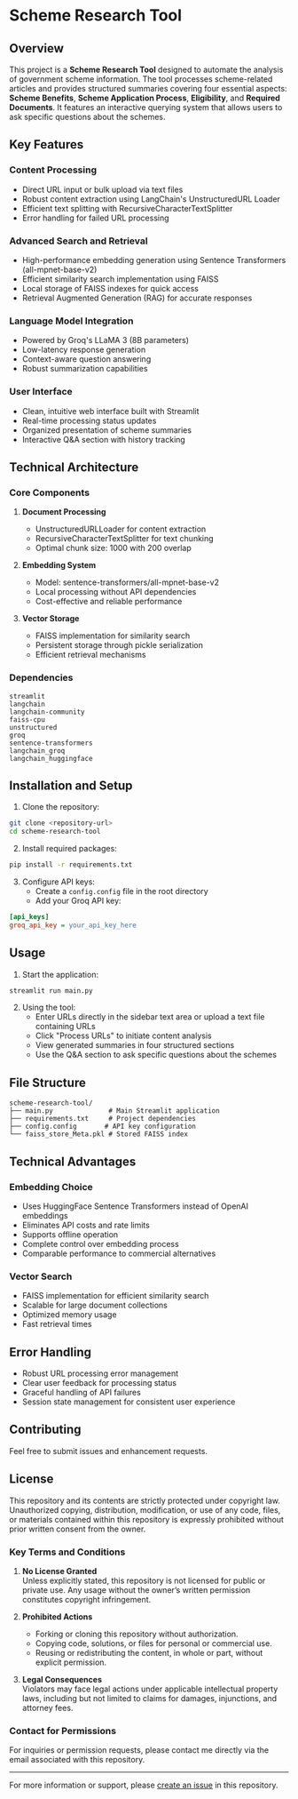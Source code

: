# Scheme Research Tool

## Overview
This project is a **Scheme Research Tool** designed to automate the analysis of government scheme information. The tool processes scheme-related articles and provides structured summaries covering four essential aspects: **Scheme Benefits**, **Scheme Application Process**, **Eligibility**, and **Required Documents**. It features an interactive querying system that allows users to ask specific questions about the schemes.

## Key Features

### Content Processing
* Direct URL input or bulk upload via text files
* Robust content extraction using LangChain's UnstructuredURL Loader
* Efficient text splitting with RecursiveCharacterTextSplitter
* Error handling for failed URL processing

### Advanced Search and Retrieval
* High-performance embedding generation using Sentence Transformers (all-mpnet-base-v2)
* Efficient similarity search implementation using FAISS
* Local storage of FAISS indexes for quick access
* Retrieval Augmented Generation (RAG) for accurate responses

### Language Model Integration
* Powered by Groq's LLaMA 3 (8B parameters)
* Low-latency response generation
* Context-aware question answering
* Robust summarization capabilities

### User Interface
* Clean, intuitive web interface built with Streamlit
* Real-time processing status updates
* Organized presentation of scheme summaries
* Interactive Q&A section with history tracking

## Technical Architecture

### Core Components
1. **Document Processing**
   * UnstructuredURLLoader for content extraction
   * RecursiveCharacterTextSplitter for text chunking
   * Optimal chunk size: 1000 with 200 overlap

2. **Embedding System**
   * Model: sentence-transformers/all-mpnet-base-v2
   * Local processing without API dependencies
   * Cost-effective and reliable performance

3. **Vector Storage**
   * FAISS implementation for similarity search
   * Persistent storage through pickle serialization
   * Efficient retrieval mechanisms

### Dependencies
```
streamlit
langchain
langchain-community
faiss-cpu
unstructured
groq
sentence-transformers
langchain_groq
langchain_huggingface
```

## Installation and Setup

1. Clone the repository:
```bash
git clone <repository-url>
cd scheme-research-tool
```

2. Install required packages:
```bash
pip install -r requirements.txt
```

3. Configure API keys:
   * Create a `config.config` file in the root directory
   * Add your Groq API key:
```ini
[api_keys]
groq_api_key = your_api_key_here
```

## Usage

1. Start the application:
```bash
streamlit run main.py
```

2. Using the tool:
   * Enter URLs directly in the sidebar text area or upload a text file containing URLs
   * Click "Process URLs" to initiate content analysis
   * View generated summaries in four structured sections
   * Use the Q&A section to ask specific questions about the schemes

## File Structure

```
scheme-research-tool/
├── main.py              # Main Streamlit application
├── requirements.txt     # Project dependencies
├── config.config       # API key configuration
└── faiss_store_Meta.pkl # Stored FAISS index
```

## Technical Advantages

### Embedding Choice
* Uses HuggingFace Sentence Transformers instead of OpenAI embeddings
* Eliminates API costs and rate limits
* Supports offline operation
* Complete control over embedding process
* Comparable performance to commercial alternatives

### Vector Search
* FAISS implementation for efficient similarity search
* Scalable for large document collections
* Optimized memory usage
* Fast retrieval times

## Error Handling

* Robust URL processing error management
* Clear user feedback for processing status
* Graceful handling of API failures
* Session state management for consistent user experience

## Contributing
Feel free to submit issues and enhancement requests.

## License
This repository and its contents are strictly protected under copyright law. Unauthorized copying, distribution, modification, or use of any code, files, or materials contained within this repository is expressly prohibited without prior written consent from the owner.  

### Key Terms and Conditions  

1. **No License Granted**  
   Unless explicitly stated, this repository is not licensed for public or private use. Any usage without the owner’s written permission constitutes copyright infringement.  

2. **Prohibited Actions**  
   - Forking or cloning this repository without authorization.  
   - Copying code, solutions, or files for personal or commercial use.  
   - Reusing or redistributing the content, in whole or part, without explicit permission.  

3. **Legal Consequences**  
   Violators may face legal actions under applicable intellectual property laws, including but not limited to claims for damages, injunctions, and attorney fees.  

### Contact for Permissions  
For inquiries or permission requests, please contact me directly via the email associated with this repository.  

---

For more information or support, please [create an issue](link-to-issues) in this repository.
